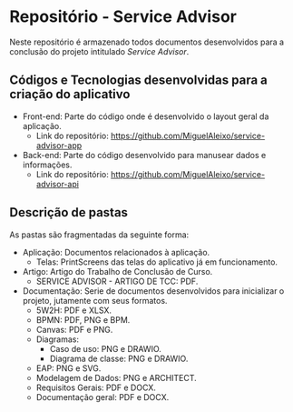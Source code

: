 # Repositório - Service Advisor

Neste repositório é armazenado todos documentos desenvolvidos para a conclusão do projeto intitulado *Service Advisor*.

## Códigos e Tecnologias desenvolvidas para a criação do aplicativo
   - Front-end: Parte do código onde é desenvolvido o layout geral da aplicação.
        - Link do repositório: https://github.com/MiguelAleixo/service-advisor-app
   - Back-end: Parte do código desenvolvido para manusear dados e informações.
        - Link do repositório: https://github.com/MiguelAleixo/service-advisor-api

## Descrição de pastas

As pastas são fragmentadas da seguinte forma:

 - Aplicação: Documentos relacionados à aplicação.
    - Telas: PrintScreens das telas do aplicativo já em funcionamento.
 - Artigo: Artigo do Trabalho de Conclusão de Curso.
    - SERVICE ADVISOR - ARTIGO DE TCC: PDF.
 - Documentação: Serie de documentos desenvolvidos para inicializar o projeto,  jutamente com seus formatos.
    - 5W2H: PDF e XLSX.
    - BPMN: PDF, PNG e BPM.
    - Canvas: PDF e PNG.
    - Diagramas: 
        - Caso de uso: PNG e DRAWIO.
        - Diagrama de classe: PNG e DRAWIO.
    - EAP: PNG e SVG.
    - Modelagem de Dados: PNG e ARCHITECT.
    - Requisitos Gerais: PDF e DOCX.
    - Documentação geral: PDF e DOCX.
